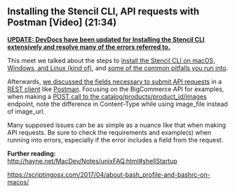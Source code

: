 Installing the Stencil CLI, API requests with Postman [Video] (21:34)
--

[****UPDATE: DevDocs have been updated for Installing the Stencil CLI extensively and resolve many of the errors referred to.****](https://developer.bigcommerce.com/stencil-docs/installing-stencil-cli/installing-stencil)

This meet we talked about the steps to [install the Stencil CLI on macOS, Windows, and Linux (kind of)](https://developer.bigcommerce.com/stencil-docs/installing-stencil-cli/installing-stencil), and [some of the common pitfalls you run into](https://developer.bigcommerce.com/stencil-docs/installing-stencil-cli/troubleshooting-your-setup).

Afterwards, [we discussed the fields necessary to submit API requests](https://developer.bigcommerce.com/api-docs/getting-started/making-requests) in a [REST client](https://duckduckgo.com/?t=lm&q=rest+client) like [Postman](https://www.getpostman.com/). Focusing on the BigCommerce API for examples, when making a [POST call to the catalog/products/product_id/images](https://developer.bigcommerce.com/api-reference/catalog/catalog-api/product-images/createproductimage) endpoint, note the difference in Content-Type while using image_file instead of image_url.

Many supposed issues can be as simple as a nuance like that when making API requests. Be sure to check the requirements and example(s) when running into errors, especially if the error includes a field from the request.

****Further reading:****\
http://hayne.net/MacDev/Notes/unixFAQ.html#shellStartup

https://scriptingosx.com/2017/04/about-bash_profile-and-bashrc-on-macos/
